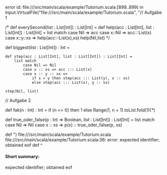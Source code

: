 error id: file://<WORKSPACE>/src/main/scala/example/Tutorium.scala:[899..899) in Input.VirtualFile("file://<WORKSPACE>/src/main/scala/example/Tutorium.scala", "// Aufgabe 1

/*
def everySecond(list : List[Int]) : List[Int] =
	def help(acc : List[Int], list : List[Int]) : List[Int] =
		list match
			case Nil => acc
			case x::Nil => acc:::List(x)
			case x::y::xs => help(acc:::List(x),xs)
	help(Nil,list)
*/

def biggest(list : List[Int]) : Int =

    def step(acc : List[Int], list : List[Int]) : List[Int] =
        list match
            case Nil => Nil
            case x :: xs => acc ::: List(x)
            case x :: y :: xs =>
                if x > y then step(acc ::: List(y), x :: xs)
                else step(acc ::: List(x), y :: xs)

    step(Nil, list) 

// Aufgabe 2
        
def fak(n : Int) : Int =
    if (n <= 0) then 1
    else Range(1, n + 1).toList.fold(1)(_*_)

def true_oder_false(p : Int => Boolean, list : List[Int]) : List[Int] =
    list match
        case Nil => Nil
        case x :: xs => p(x) :: true_oder_false(p, xs)

def ")
file://<WORKSPACE>/src/main/scala/example/Tutorium.scala
file://<WORKSPACE>/src/main/scala/example/Tutorium.scala:36: error: expected identifier; obtained eof
def 
    ^
#### Short summary: 

expected identifier; obtained eof